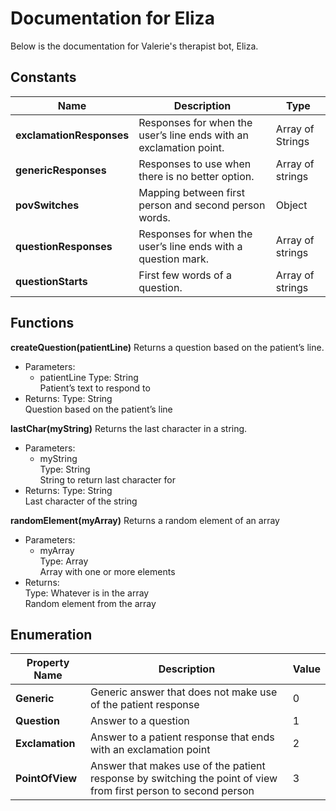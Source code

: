 # Documentation for Eliza
Below is the documentation for Valerie's therapist bot, Eliza. 

## Constants

| Name     | Description     | Type     |
| -------- | --------------- | -------- |
| **exclamationResponses**    | Responses for when the user’s line ends with an exclamation point.  | Array of Strings  |
| **genericResponses**  | Responses to use when there is no better option.  | Array of strings  |
| **povSwitches**   | Mapping between first person and second person words. | Object    |
| **questionResponses** | Responses for when the user’s line ends with a question mark. | Array of strings |
| **questionStarts**    | First few words of a question.    | Array of strings  |

## Functions

**createQuestion(patientLine)**
Returns a question based on the patient’s line.
- Parameters:
    - patientLine
    Type: String  
    Patient’s text to respond to  
- Returns:
    Type: String  
    Question based on the patient’s line  

**lastChar(myString)**
Returns the last character in a string.
- Parameters:
    - myString  
    Type: String  
    String to return last character for  
- Returns:
    Type: String  
    Last character of the string  

**randomElement(myArray)**
Returns a random element of an array
- Parameters:
    - myArray  
    Type: Array  
    Array with one or more elements  
- Returns:  
    Type: Whatever is in the array  
    Random element from the array  


## Enumeration
| Property Name     | Description     | Value     |
| -------- | --------------- | -------- |
| **Generic**   | Generic answer that does not make use of the patient response | 0 |
| **Question**  | Answer to a question  | 1 |
| **Exclamation**   | Answer to a patient response that ends with an exclamation point  | 2 |
| **PointOfView**   | Answer that makes use of the patient response by switching the point of view from first person to second person   | 3 |